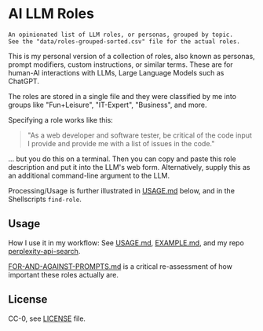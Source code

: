 # AI LLM Roles

```text
An opinionated list of LLM roles, or personas, grouped by topic. 
See the "data/roles-grouped-sorted.csv" file for the actual roles.
```

This is my personal version of a collection of roles, also known as personas, prompt modifiers, custom instructions, or similar terms. These are for human-AI interactions with LLMs, Large Language Models such as ChatGPT.

The roles are stored in a single file and they were classified by me into groups like "Fun+Leisure", "IT-Expert", "Business", and more.

Specifying a role works like this:

> "As a web developer and software tester, be critical of the code input I provide and provide me with a list of issues in the code."

... but you do this on a terminal. Then you can copy and paste this role description and put it into the LLM's web form. Alternatively, supply this as an additional command-line argument to the LLM.

Processing/Usage is further illustrated in [USAGE.md](./USAGE.md) below, and in the Shellscripts `find-role`.

## Usage

How I use it in my workflow: See [USAGE.md](USAGE.md#my-personal-usage), [EXAMPLE.md](./EXAMPLE.md), and my repo [perplexity-api-search](https://github.com/knbknb/perplexity-api-search).

[FOR-AND-AGAINST-PROMPTS.md](./FOR-AND-AGAINST-PROMPTS.md) is a critical re-assessment of how important these roles actually are.

## License

CC-0, see [LICENSE](./LICENSE) file.

